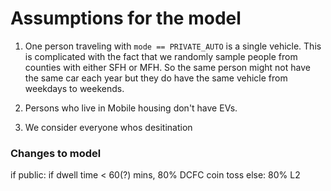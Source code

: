 # Assumptions for the model

1. One person traveling with `mode == PRIVATE_AUTO` is a single vehicle. This is complicated with the fact that we randomly sample people from counties with either SFH or MFH. So the same person might not have the same car each year but they do have the same vehicle from weekdays to weekends. 

2. Persons who live in Mobile housing don't have EVs. 

3. We consider everyone whos desitination 



### Changes to model
if public:
    if dwell time < 60(?) mins, 
        80% DCFC coin toss
    else:
        80% L2